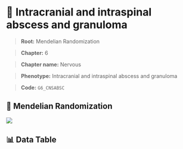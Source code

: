 # 🧪 Intracranial and intraspinal abscess and granuloma

> **Root:** Mendelian Randomization

> **Chapter:** 6  

> **Chapter name:** Nervous

> **Phenotype:** Intracranial and intraspinal abscess and granuloma  

> **Code:** `G6_CNSABSC`

## 🧬 Mendelian Randomization  

<img src="/MR/Figures/Forward/G6_CNSABSC.png"/>

## 📊 Data Table

<CsvTableMRF src="/MR/Data/Forward/G6_CNSABSC.csv"/>
